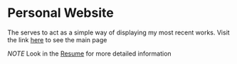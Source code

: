 # Personal Website
The serves to act as a simple way of displaying my most recent works.
  Visit the link [here](https://mattanimation.github.io/) to see the main page

*NOTE*
Look in the [Resume](https://mattanimation.github.io/resume) for more detailed information
